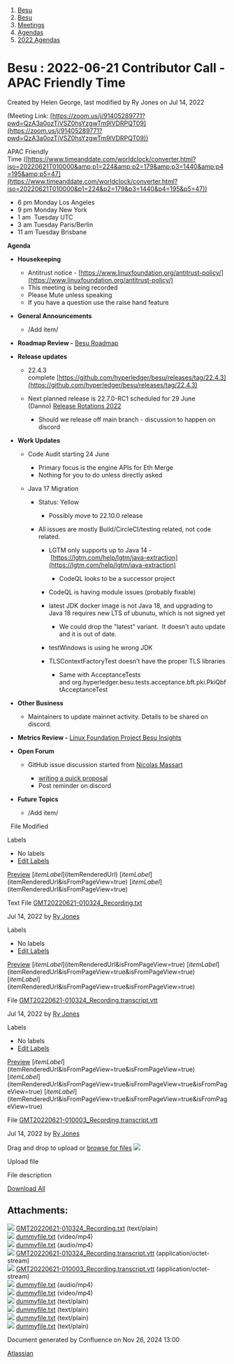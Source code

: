 1. [Besu](index.html)
2. [Besu](Besu_22151173.html)
3. [Meetings](Meetings_22153838.html)
4. [Agendas](Agendas_22153868.html)
5. [2022 Agendas](2022-Agendas_22155133.html)

# Besu : 2022-06-21 Contributor Call - APAC Friendly Time

Created by Helen George, last modified by Ry Jones on Jul 14, 2022

(Meeting Link: ⁨[https://zoom.us/j/91405289771?pwd=QzA3a0ozTjVSZ0hsYzgwTm9lVDRPQT09](https://zoom.us/j/91405289771?pwd=QzA3a0ozTjVSZ0hsYzgwTm9lVDRPQT09))

APAC Friendly Time ([https://www.timeanddate.com/worldclock/converter.html?iso=20220621T010000&amp;p1=224&amp;p2=179&amp;p3=1440&amp;p4=195&amp;p5=47](https://www.timeanddate.com/worldclock/converter.html?iso=20220621T010000&p1=224&p2=179&p3=1440&p4=195&p5=47))

- 6 pm Monday Los Angeles
- 9 pm Monday New York
- 1 am  Tuesday UTC
- 3 am Tuesday Paris/Berlin
- 11 am Tuesday Brisbane

**Agenda**

- **Housekeeping**
  
  - Antitrust notice - [https://www.linuxfoundation.org/antitrust-policy/](https://www.linuxfoundation.org/antitrust-policy/)
  - This meeting is being recorded
  - Please Mute unless speaking
  - If you have a question use the raise hand feature
- **General Announcements**
  
  - /Add item/
- **Roadmap Review -** [Besu Roadmap](https://lf-hyperledger.atlassian.net/wiki/display/BESU/Roadmap)
- **Release updates**
  
  - 22.4.3 complete [https://github.com/hyperledger/besu/releases/tag/22.4.3](https://github.com/hyperledger/besu/releases/tag/22.4.3)
  - Next planned release is 22.7.0-RC1 scheduled for 29 June (Danno) [Release Rotations 2022](Release-Rotations-2022_22155268.html)
    
    - Should we release off main branch - discussion to happen on discord
- **Work Updates**
  
  - Code Audit starting 24 June
    
    - Primary focus is the engine APIs for Eth Merge
    - Nothing for you to do unless directly asked
  - Java 17 Migration
    
    - Status: Yellow
      
      - Possibly move to 22.10.0 release
    - All issues are mostly Build/CircleCI/testing related, not code related.
      
      - LGTM only supports up to Java 14 - [https://lgtm.com/help/lgtm/java-extraction](https://lgtm.com/help/lgtm/java-extraction)
        
        - CodeQL looks to be a successor project
      - CodeQL is having module issues (probably fixable)
      - latest JDK docker image is not Java 18, and upgrading to Java 18 requires new LTS of ubunutu, which is not signed yet
        
        - We could drop the "latest" variant.  It doesn't auto update and it is out of date.
      - testWindows is using he wrong JDK
      - TLSContextFactoryTest doesn't have the proper TLS libraries
        
        - Same with AcceptanceTests and org.hyperledger.besu.tests.acceptance.bft.pki.PkiQbftAcceptanceTest
- **Other Business**
  
  - Maintainers to update mainnet activity. Details to be shared on discord.
- **Metrics Review -** [Linux Foundation Project Besu Insights](https://insights.lfx.linuxfoundation.org/projects/hyperledger%2Fbesu/dashboard;quicktime=time_filter_3Y)
- **Open Forum**
  
  - GitHub issue discussion started from [Nicolas Massart](https://lf-hyperledger.atlassian.net/wiki/people/70121:5502de36-6082-4606-81f5-4fd4f51016ab?ref=confluence)
    
    - [writing a quick proposal](Make-Besu-questions-easy-to-find-and-answer_22155653.html)
    - Post reminder on discord
- **Future Topics**
  
  - /Add item/

  File Modified

Labels

- No labels
- [Edit Labels](# "Edit Labels")

[Preview]() [$itemLabel]($itemRenderedUrl) [$itemLabel]($itemRenderedUrl&isFromPageView=true) [$itemLabel]($itemRenderedUrl&isFromPageView=true)

Text File [GMT20220621-010324\_Recording.txt](attachments/22155669/22155727.txt "Download")

Jul 14, 2022 by [Ry Jones](/wiki/people/557058:078cecfc-fb17-4d9a-8759-b5b74efa6850)

Labels

- No labels
- [Edit Labels](# "Edit Labels")

[Preview]() [$itemLabel]($itemRenderedUrl&isFromPageView=true) [$itemLabel]($itemRenderedUrl&isFromPageView=true&isFromPageView=true) [$itemLabel]($itemRenderedUrl&isFromPageView=true&isFromPageView=true)

File [GMT20220621-010324\_Recording.transcript.vtt](attachments/22155669/22155730.vtt "Download")

Jul 14, 2022 by [Ry Jones](/wiki/people/557058:078cecfc-fb17-4d9a-8759-b5b74efa6850)

Labels

- No labels
- [Edit Labels](# "Edit Labels")

[Preview]() [$itemLabel]($itemRenderedUrl&isFromPageView=true&isFromPageView=true) [$itemLabel]($itemRenderedUrl&isFromPageView=true&isFromPageView=true&isFromPageView=true) [$itemLabel]($itemRenderedUrl&isFromPageView=true&isFromPageView=true&isFromPageView=true)

File [GMT20220621-010003\_Recording.transcript.vtt](attachments/22155669/22155731.vtt "Download")

Jul 14, 2022 by [Ry Jones](/wiki/people/557058:078cecfc-fb17-4d9a-8759-b5b74efa6850)

Drag and drop to upload or [browse for files]() ![](images/icons/wait.gif)

Upload file

File description

[Download All](/wiki/download/all_attachments?pageId=22155669 "Download all the latest versions of attachments on this page as single zip file.")

## Attachments:

![](images/icons/bullet_blue.gif) [GMT20220621-010324\_Recording.txt](attachments/22155669/22155727.txt) (text/plain)  
![](images/icons/bullet_blue.gif) [dummyfile.txt](attachments/22155669/22156991.txt) (video/mp4)  
![](images/icons/bullet_blue.gif) [dummyfile.txt](attachments/22155669/22156953.txt) (audio/mp4)  
![](images/icons/bullet_blue.gif) [GMT20220621-010324\_Recording.transcript.vtt](attachments/22155669/22155730.vtt) (application/octet-stream)  
![](images/icons/bullet_blue.gif) [GMT20220621-010003\_Recording.transcript.vtt](attachments/22155669/22155731.vtt) (application/octet-stream)  
![](images/icons/bullet_blue.gif) [dummyfile.txt](attachments/22155669/22156952.txt) (audio/mp4)  
![](images/icons/bullet_blue.gif) [dummyfile.txt](attachments/22155669/22156990.txt) (video/mp4)  
![](images/icons/bullet_blue.gif) [dummyfile.txt](attachments/22155669/22155732.txt) (text/plain)  
![](images/icons/bullet_blue.gif) [dummyfile.txt](attachments/22155669/22155729.txt) (text/plain)  
![](images/icons/bullet_blue.gif) [dummyfile.txt](attachments/22155669/22155733.txt) (text/plain)  
![](images/icons/bullet_blue.gif) [dummyfile.txt](attachments/22155669/22155728.txt) (text/plain)

Document generated by Confluence on Nov 26, 2024 13:00

[Atlassian](http://www.atlassian.com/)
